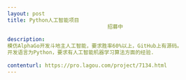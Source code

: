 ```yaml
---                
layout: post       
title: Python人工智能项目
                                招募中
           
description: 
模仿AlphaGo开发斗地主人工智能，要求胜率60%以上，GitHub上有源码。 
开发语言为Python，要求有人工智能机器学习算法方面的经验.
     
contenturl: https://pro.lagou.com/project/7134.html      
---                 
```


